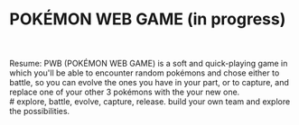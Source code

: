 # POKÉMON WEB GAME (in progress)
</br>
</br>
Resume:
PWB (POKÉMON WEB GAME) is a soft and quick-playing game in which you'll be able to encounter random pokémons and chose either to battle, so you can evolve the ones you have in your part, or to capture, and replace one of your other 3 pokémons with the your new one.
</br>
# explore, battle, evolve, capture, release. build your own team and explore the possibilities.
